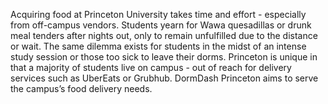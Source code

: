 Acquiring food at Princeton University takes time and effort - especially from off-campus vendors. 
Students yearn for Wawa quesadillas or drunk meal tenders after nights out, only to remain unfulfilled due to the distance or wait. 
The same dilemma exists for students in the midst of an intense study session or those too sick to leave their dorms. 
Princeton is unique in that a majority of students live on campus - out of reach for delivery services such as UberEats or Grubhub. 
DormDash Princeton aims to serve the campus’s food delivery needs.
